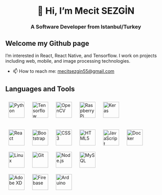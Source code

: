 <h1 align = "center"> 👋 Hi, I’m Mecit SEZGİN </h1>
<h3 align = "center">A Software Developer from Istanbul/Turkey</h3>

## Welcome my Github page  
I’m interested in React, React Native, and Tensorflow. I work on projects including web, mobile, and image processing technologies.


- 📫 How to reach me: mecitsezgin55@gmail.com

## Languages and Tools  
<div align="left"> 
<img style="margin: 10px" src="https://profilinator.rishav.dev/skills-assets/python-original.svg" alt="Python" height="50" /> 
<img style="margin: 10px" src="https://profilinator.rishav.dev/skills-assets/tensorflow-icon.svg" alt="Tensorflow" height="50" /> 
<img style="margin: 10px" src="https://profilinator.rishav.dev/skills-assets/opencv-icon.svg" alt="OpenCV" height="50" /> 
<img style="margin: 10px" src="https://profilinator.rishav.dev/skills-assets/raspberrypi.png" alt="Raspberry Pi" height="50" /> 
<img style="margin: 10px" src="https://profilinator.rishav.dev/skills-assets/keras.png" alt="Keras" height="50" /> 
</div> 
<br />


<div align="left">  
<img style="margin: 10px" src="https://profilinator.rishav.dev/skills-assets/react-original-wordmark.svg" alt="React" height="50" />  
<img style="margin: 10px" src="https://profilinator.rishav.dev/skills-assets/bootstrap-plain.svg" alt="Bootstrap" height="50" />  
<img style="margin: 10px" src="https://profilinator.rishav.dev/skills-assets/css3-original-wordmark.svg" alt="CSS3" height="50" />  
<img style="margin: 10px" src="https://profilinator.rishav.dev/skills-assets/html5-original-wordmark.svg" alt="HTML5" height="50" />  
<img style="margin: 10px" src="https://profilinator.rishav.dev/skills-assets/javascript-original.svg" alt="JavaScript" height="50" /> 

<img style="margin: 10px" src="https://profilinator.rishav.dev/skills-assets/docker-original-wordmark.svg" alt="Docker" height="50" />    
<img style="margin: 10px" src="https://profilinator.rishav.dev/skills-assets/linux-original.svg" alt="Linux" height="50" />   
<img style="margin: 10px" src="https://profilinator.rishav.dev/skills-assets/git-scm-icon.svg" alt="Git" height="50" />  
<img style="margin: 10px" src="https://profilinator.rishav.dev/skills-assets/nodejs-original-wordmark.svg" alt="Node.js" height="50" /> 
<img style="margin: 10px" src="https://profilinator.rishav.dev/skills-assets/mysql-original-wordmark.svg" alt="MySQL" height="50" /> 
</div> 


<div align="left"> 
<img style="margin: 10px" src="https://profilinator.rishav.dev/skills-assets/adobexd.png" alt="Adobe XD" height="50" /> 

<img style="margin: 10px" src="https://profilinator.rishav.dev/skills-assets/firebase.png" alt="Firebase" height="50" /> 

<img style="margin: 10px" src="https://profilinator.rishav.dev/skills-assets/arduino.png" alt="Arduino" height="50" /> 
</div> 
<br />


